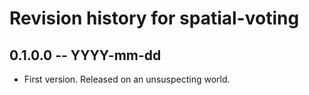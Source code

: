 # Revision history for spatial-voting

## 0.1.0.0 -- YYYY-mm-dd

* First version. Released on an unsuspecting world.
